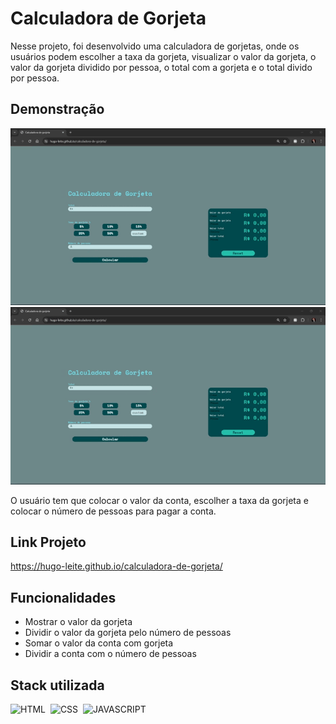 # Calculadora de Gorjeta

Nesse projeto, foi desenvolvido uma calculadora de gorjetas, onde os usuários podem escolher a taxa
da gorjeta, visualizar o valor da gorjeta, o valor da gorjeta dividido por pessoa, o total com a
gorjeta e o total divido por pessoa.

## Demonstração

<img src="./assets/gif-demonstracao-1.gif">

<img src="./assets/gif-demonstracao-2.gif">

O usuário tem que colocar o valor da conta, escolher a taxa da gorjeta e colocar o número de pessoas
para pagar a conta.

## Link Projeto

https://hugo-leite.github.io/calculadora-de-gorjeta/

## Funcionalidades

-   Mostrar o valor da gorjeta
-   Dividir o valor da gorjeta pelo número de pessoas
-   Somar o valor da conta com gorjeta
-   Dividir a conta com o número de pessoas

## Stack utilizada

![HTML](https://img.shields.io/badge/HTML5-E34F26?style=for-the-badge&logo=html5&logoColor=white)&nbsp;
![CSS](https://img.shields.io/badge/CSS3-1572B6?style=for-the-badge&logo=css3&logoColor=white)&nbsp;
![JAVASCRIPT](https://img.shields.io/badge/JavaScript-F7DF1E?style=for-the-badge&logo=javascript&logoColor=black)&nbsp;
